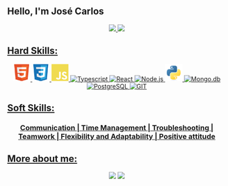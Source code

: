 ## Hello, I'm José Carlos
<div align="center">
  <a href="https://github.com/jcddsj01">
  <img height="150em" src="https://github-readme-stats.vercel.app/api?username=jcddsj01&show_icons=true&theme=dracula&include_all_commits=true&count_private=true"/>
  <img height="150em" src="https://github-readme-stats.vercel.app/api/top-langs/?username=jcddsj01&layout=compact&langs_count=7&theme=dracula"/>
</div>

## Hard Skills:
<div align="center">
  <img alt="HTML" height="40" width="40" src="https://raw.githubusercontent.com/devicons/devicon/master/icons/html5/html5-original.svg">
  <img alt="CSS" height="40" width="40" src="https://raw.githubusercontent.com/devicons/devicon/master/icons/css3/css3-original.svg">
  <img alt="Javascript" height="40" width="40" src="https://raw.githubusercontent.com/devicons/devicon/master/icons/javascript/javascript-plain.svg">
  <img alt="Typescript" height="40" width="40" src="https://cdn.jsdelivr.net/gh/devicons/devicon/icons/typescript/typescript-original.svg" />
  <img alt="React" height="40" width="40" src="https://cdn.jsdelivr.net/gh/devicons/devicon/icons/react/react-original-wordmark.svg" />
  <img alt="Node.js" height="40" width="40" src="https://cdn.jsdelivr.net/gh/devicons/devicon/icons/nodejs/nodejs-original.svg" />
  <img alt="Python" height="40" width="40" src="https://raw.githubusercontent.com/devicons/devicon/master/icons/python/python-original.svg">
  <img alt="Mongo.db" height="40" width="40" src="https://cdn.jsdelivr.net/gh/devicons/devicon/icons/mongodb/mongodb-original-wordmark.svg" />
  <img alt="PostgreSQL" height="40" width="40" src="https://cdn.jsdelivr.net/gh/devicons/devicon/icons/postgresql/postgresql-original-wordmark.svg"" />
  <img alt="GIT" height="50" width="50" src="https://cdn.jsdelivr.net/gh/devicons/devicon/icons/git/git-original-wordmark.svg" />
</div>

## Soft Skills:
<div align="center">
<h3>Communication | Time Management | Troubleshooting | Teamwork | Flexibility and Adaptability | Positive attitude</h3>
</div>

## More about me:
<div align="center">
	<a href = "mailto:josecarlosjunior@gmail.com"><img src="https://img.shields.io/badge/-Gmail-%23333?style=for-the-badge&logo=gmail&logoColor=white" target="_blank"></a>
  <a href="https://www.linkedin.com/in/jose-carlos-703821254"><img src="https://img.shields.io/badge/-LinkedIn-%230077B5?style=for-the-badge&logo=linkedin&logoColor=white"></a>
</div>
